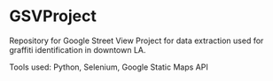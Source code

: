 # GSVProject

Repository for Google Street View Project for data extraction used for graffiti identification in downtown LA.

Tools used: Python, Selenium, Google Static Maps API